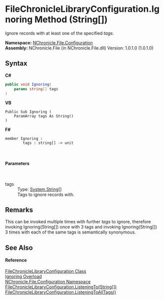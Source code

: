# FileChronicleLibraryConfiguration.Ignoring Method (String[])
 

Ignore records with at least one of the specified *tags*.

**Namespace:**&nbsp;<a href="N_NChronicle_File_Configuration.md">NChronicle.File.Configuration</a><br />**Assembly:**&nbsp;NChronicle.File (in NChronicle.File.dll) Version: 1.0.1.0 (1.0.1.0)

## Syntax

**C#**<br />
``` C#
public void Ignoring(
	params string[] tags
)
```

**VB**<br />
``` VB
Public Sub Ignoring ( 
	ParamArray tags As String()
)
```

**F#**<br />
``` F#
member Ignoring : 
        tags : string[] -> unit 

```

<br />

#### Parameters
&nbsp;<dl><dt>tags</dt><dd>Type: <a href="http://msdn2.microsoft.com/en-us/library/s1wwdcbf" target="_blank">System.String</a>[]<br />Tags to ignore records with.</dd></dl>

## Remarks
This can be invoked multiple times with further *tags* to ignore, therefore invoking Ignoring(String[]) once with 3 tags and invoking Ignoring(String[]) 3 times with each of the same tags is semantically synonymous.

## See Also


#### Reference
<a href="T_NChronicle_File_Configuration_FileChronicleLibraryConfiguration.md">FileChronicleLibraryConfiguration Class</a><br /><a href="Overload_NChronicle_File_Configuration_FileChronicleLibraryConfiguration_Ignoring.md">Ignoring Overload</a><br /><a href="N_NChronicle_File_Configuration.md">NChronicle.File.Configuration Namespace</a><br /><a href="M_NChronicle_File_Configuration_FileChronicleLibraryConfiguration_ListeningTo_1.md">FileChronicleLibraryConfiguration.ListeningTo(String[])</a><br /><a href="M_NChronicle_File_Configuration_FileChronicleLibraryConfiguration_ListeningToAllTags.md">FileChronicleLibraryConfiguration.ListeningToAllTags()</a><br />
